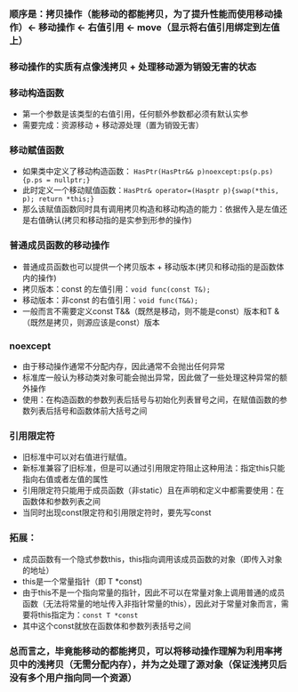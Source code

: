### 顺序是：拷贝操作（能移动的都能拷贝，为了提升性能而使用移动操作）<- 移动操作 <- 右值引用 <- move（显示将右值引用绑定到左值上） 

### 移动操作的实质有点像浅拷贝 + 处理移动源为销毁无害的状态

### 移动构造函数
* 第一个参数是该类型的右值引用，任何额外参数都必须有默认实参
* 需要完成：资源移动 + 移动源处理（置为销毁无害）

### 移动赋值函数
* 如果类中定义了移动构造函数： ```HasPtr(HasPtr&& p)noexcept:ps(p.ps){p.ps = nullptr;}```
* 此时定义一个移动赋值函数：```HasPtr& operator=(Hasptr p){swap(*this, p); return *this;}```
* 那么该赋值函数同时具有调用拷贝构造和移动构造的能力：依据传入是左值还是右值确认(拷贝和移动指的是实参到形参的操作)

### 普通成员函数的移动操作
* 普通成员函数也可以提供一个拷贝版本 + 移动版本(拷贝和移动指的是函数体内的操作)
* 拷贝版本：const 的左值引用：```void func(const T&);```
* 移动版本：非const 的右值引用：```void func(T&&);```
* 一般而言不需要定义const T&&（既然是移动，则不能是const）版本和T &（既然是拷贝，则源应该是const）版本

### noexcept
* 由于移动操作通常不分配内存，因此通常不会抛出任何异常
* 标准库一般认为移动类对象可能会抛出异常，因此做了一些处理这种异常的额外操作
* 使用：在构造函数的参数列表后括号与初始化列表冒号之间，在赋值函数的参数列表后括号和函数体前大括号之间

### 引用限定符
* 旧标准中可以对右值进行赋值。
* 新标准兼容了旧标准，但是可以通过引用限定符阻止这种用法：指定this只能指向右值或者左值的属性
* 引用限定符只能用于成员函数（非static）且在声明和定义中都需要使用：在函数体和参数列表之间
* 当同时出现const限定符和引用限定符时，要先写const

### 拓展：
* 成员函数有一个隐式参数this，this指向调用该成员函数的对象（即传入对象的地址）
* this是一个常量指针（即 T *const)
* 由于this不是一个指向常量的指针，因此不可以在常量对象上调用普通的成员函数（无法将常量的地址传入非指针常量的this），因此对于常量对象而言，需要将this指定为：```const T *const```
* 其中这个const就放在函数体和参数列表括号之间

### 总而言之，毕竟能移动的都能拷贝，可以将移动操作理解为利用率拷贝中的浅拷贝（无需分配内存），并为之处理了源对象（保证浅拷贝后没有多个用户指向同一个资源）

